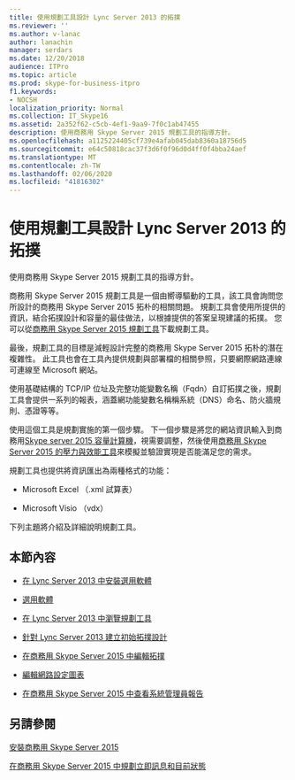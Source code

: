 ```yaml
---
title: 使用規劃工具設計 Lync Server 2013 的拓撲
ms.reviewer: ''
ms.author: v-lanac
author: lanachin
manager: serdars
ms.date: 12/20/2018
audience: ITPro
ms.topic: article
ms.prod: skype-for-business-itpro
f1.keywords:
- NOCSH
localization_priority: Normal
ms.collection: IT_Skype16
ms.assetid: 2a352f62-c5cb-4ef1-9aa9-7f0c1ab47455
description: 使用商務用 Skype Server 2015 規劃工具的指導方針。
ms.openlocfilehash: a1125224405cf739e4afab045dab8360a18756d5
ms.sourcegitcommit: e64c50818cac37f3d6f0f96d0d4ff0f4bba24aef
ms.translationtype: MT
ms.contentlocale: zh-TW
ms.lasthandoff: 02/06/2020
ms.locfileid: "41816302"
---
```

# <a name="skype-for-business-server-2015-planning-tool"></a>使用規劃工具設計 Lync Server 2013 的拓撲
 
使用商務用 Skype Server 2015 規劃工具的指導方針。
  
商務用 Skype Server 2015 規劃工具是一個由嚮導驅動的工具，該工具會詢問您所設計的商務用 Skype Server 2015 拓朴的相關問題。 規劃工具會使用所提供的資訊，結合拓撲設計和容量的最佳做法，以根據提供的答案呈現建議的拓撲。 您可以從[商務用 Skype Server 2015 規劃工具](https://go.microsoft.com/fwlink/p/?LinkID=282725)下載規劃工具。
  
最後，規劃工具的目標是減輕設計完整的商務用 Skype Server 2015 拓朴的潛在複雜性。 此工具也會在工具內提供規劃與部署檔的相關參照，只要網際網路連線可連線至 Microsoft 網站。
  
使用基礎結構的 TCP/IP 位址及完整功能變數名稱（Fqdn）自訂拓撲之後，規劃工具會提供一系列的報表，涵蓋網功能變數名稱稱系統（DNS）命名、防火牆規則、憑證等等。 
  
使用這個工具是規劃實施的第一個步驟。 下一個步驟是將您的網站資訊輸入到商務用[Skype server 2015 容量計算機](https://www.microsoft.com/en-us/download/details.aspx?id=51196)，視需要調整，然後使用[商務用 Skype Server 2015 的壓力與效能工具](https://www.microsoft.com/en-us/download/details.aspx?id=50367)來模擬並驗證實現是否能滿足您的需求。
  
規劃工具也提供將資訊匯出為兩種格式的功能：
  
- Microsoft Excel （.xml 試算表）
    
- Microsoft Visio （vdx）
    
下列主題將介紹及詳細說明規劃工具。
  
## <a name="in-this-section"></a>本節內容

- [在 Lync Server 2013 中安裝選用軟體](install.md)
    
- [選用軟體](install.md#Optional_Software)
    
- [在 Lync Server 2013 中瀏覽規劃工具](navigate.md)
    
- [針對 Lync Server 2013  建立初始拓撲設計](create-the-initial-design.md)
    
- [在商務用 Skype Server 2015 中編輯拓撲](edit-the-topology.md)
    
- [編輯網路設定圖表](edit-the-topology.md#Edit_Network_diagram)
    
- [在商務用 Skype Server 2015 中查看系統管理員報告](review-the-administrator-reports.md)
    
## <a name="see-also"></a>另請參閱

[安裝商務用 Skype Server 2015](../../deploy/install/install.md)
  
[在商務用 Skype Server 2015 中規劃立即訊息和目前狀態](../../plan-your-deployment/instant-messaging-and-presence.md)
